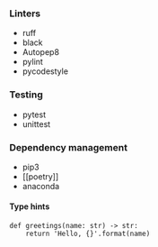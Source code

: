 


### Linters
- ruff
- black
- Autopep8
- pylint
- pycodestyle

### Testing
- pytest
- unittest

### Dependency management
- pip3
- [[poetry]]
- anaconda
#### Type hints
```
def greetings(name: str) -> str:
	return 'Hello, {}'.format(name)
```

